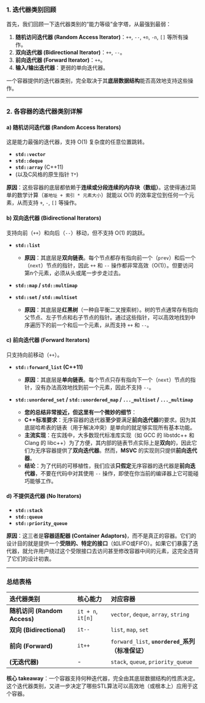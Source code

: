 ### 1. 迭代器类别回顾

首先，我们回顾一下迭代器类别的“能力等级”金字塔，从最强到最弱：
1.  **随机访问迭代器 (Random Access Iterator)**：`++`, `--`, `+n`, `-n`, `[]` 等所有操作。
2.  **双向迭代器 (Bidirectional Iterator)**：`++`, `--`。
3.  **前向迭代器 (Forward Iterator)**：`++`。
4.  **输入/输出迭代器**：更弱的单向迭代器。

一个容器提供的迭代器类别，完全取决于其**底层数据结构**能否高效地支持这些操作。

---

### 2. 各容器的迭代器类别详解

#### a) 随机访问迭代器 (Random Access Iterators)

这是能力最强的迭代器，支持 O(1) 复杂度的任意位置跳转。

* **`std::vector`**
* **`std::deque`**
* **`std::array`** (C++11)
* (以及C风格的原生指针 `T*`)

**原因**：这些容器的底层都依赖于**连续或分段连续的内存块（数组）**。这使得通过简单的数学计算（`基地址 + 索引 * 元素大小`）就能以 O(1) 的效率定位到任何一个元素，从而支持 `+`, `-`, `[]` 等操作。

#### b) 双向迭代器 (Bidirectional Iterators)

支持向前（`++`）和向后（`--`）移动，但不支持 O(1) 的跳跃。

* **`std::list`**
    * **原因**：其底层是**双向链表**。每个节点都存有指向前一个（`prev`）和后一个（`next`）节点的指针，因此 `++` 和 `--` 操作都非常高效（O(1)）。但要访问第n个元素，必须从头或尾一步步走过去。

* **`std::map` / `std::multimap`**
* **`std::set` / `std::multiset`**
    * **原因**：其底层是**红黑树**（一种自平衡二叉搜索树）。树的节点通常存有指向父节点、左子节点和右子节点的指针。通过这些指针，可以高效地找到中序遍历下的前一个和后一个元素，从而支持 `++` 和 `--`。

#### c) 前向迭代器 (Forward Iterators)

只支持向前移动（`++`）。

* **`std::forward_list` (C++11)**
    * **原因**：其底层是**单向链表**。每个节点只存有指向下一个（`next`）节点的指针，没有办法高效地找到前一个元素，因此不支持 `--`。

* **`std::unordered_set` / `std::unordered_map` / `..._multiset` / `..._multimap`**
    * **您的总结非常接近，但这里有一个微妙的细节**：
    * **C++标准要求**：无序容器的迭代器**至少**要满足**前向迭代器**的要求。因为其底层哈希表的链表（用于解决冲突）是单向的就足够实现所有基本功能。
    * **主流实现**：在实践中，大多数现代标准库实现（如 GCC 的 libstdc++ 和 Clang 的 libc++）为了方便，其内部的链表节点实际上是**双向**的，因此它们为无序容器提供了**双向迭代器**。然而，**MSVC** 的实现则只提供**前向迭代器**。
    * **结论**：为了代码的可移植性，我们应该**只假定**无序容器的迭代器是**前向迭代器**，不要在代码中对其使用 `--` 操作，即使在你当前的编译器上它可能碰巧能够工作。

#### d) 不提供迭代器 (No Iterators)

* **`std::stack`**
* **`std::queue`**
* **`std::priority_queue`**

**原因**：这三者是**容器适配器 (Container Adaptors)**，而不是真正的容器。它们的设计目的就是提供一个**受限的、特定的接口**（如LIFO或FIFO）。如果它们暴露了迭代器，就允许用户绕过这个受限接口去访问甚至修改容器中间的元素，这完全违背了它们的设计初衷。

---

### 总结表格

| 迭代器类别                    | 核心能力              | 对应容器                                     |
| :----------------------- | :---------------- | :--------------------------------------- |
| **随机访问 (Random Access)** | `it + n`, `it[n]` | `vector`, `deque`, `array`, `string`     |
| **双向 (Bidirectional)**   | `it--`            | `list`, `map`, `set`                     |
| **前向 (Forward)**         | `it++`            | `forward_list`, **`unordered_`系列（标准保证）** |
| **(无迭代器)**               | -                 | `stack`, `queue`, `priority_queue`       |

**核心 takeaway**：一个容器支持何种迭代器，完全由其底层数据结构的性质决定。这个迭代器类别，又进一步决定了哪些STL算法可以高效地（或根本上）应用于这个容器。